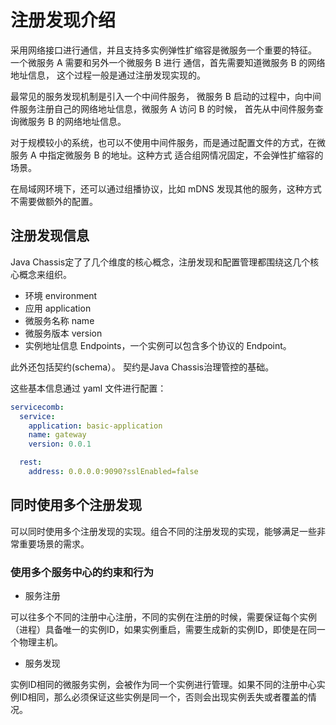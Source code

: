 # 注册发现介绍

采用网络接口进行通信，并且支持多实例弹性扩缩容是微服务一个重要的特征。 一个微服务 A 需要和另外一个微服务 B 进行
通信，首先需要知道微服务 B 的网络地址信息， 这个过程一般是通过注册发现实现的。 

最常见的服务发现机制是引入一个中间件服务， 微服务 B 启动的过程中，向中间件服务注册自己的网络地址信息，微服务 A
访问 B 的时候， 首先从中间件服务查询微服务 B 的网络地址信息。

对于规模较小的系统，也可以不使用中间件服务，而是通过配置文件的方式，在微服务 A 中指定微服务 B 的地址。这种方式
适合组网情况固定，不会弹性扩缩容的场景。

在局域网环境下，还可以通过组播协议，比如 mDNS 发现其他的服务，这种方式不需要做额外的配置。

## 注册发现信息

Java Chassis定了了几个维度的核心概念，注册发现和配置管理都围绕这几个核心概念来组织。

* 环境 environment
* 应用 application 
* 微服务名称 name
* 微服务版本 version 
* 实例地址信息 Endpoints，一个实例可以包含多个协议的 Endpoint。  
  
此外还包括契约(schema）。 契约是Java Chassis治理管控的基础。 

这些基本信息通过 yaml 文件进行配置：

```yaml
servicecomb:
  service:
    application: basic-application
    name: gateway
    version: 0.0.1

  rest:
    address: 0.0.0.0:9090?sslEnabled=false
```

## 同时使用多个注册发现

可以同时使用多个注册发现的实现。组合不同的注册发现的实现，能够满足一些非常重要场景的需求。

### 使用多个服务中心的约束和行为

* 服务注册

可以往多个不同的注册中心注册，不同的实例在注册的时候，需要保证每个实例（进程）具备唯一的实例ID，如果实例重启，需要生成新的实例ID，即使是在同一个物理主机。

* 服务发现

实例ID相同的微服务实例，会被作为同一个实例进行管理。如果不同的注册中心实例ID相同，那么必须保证这些实例是同一个，否则会出现实例丢失或者覆盖的情况。 
